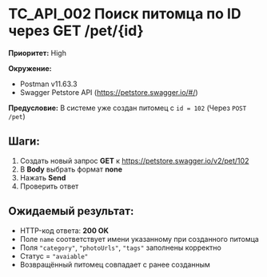 # TC_API_002 Поиск питомца по ID через GET /pet/{id}

**Приоритет:** High

**Окружение:**
- Postman v11.63.3
- Swagger Petstore API (https://petstore.swagger.io/#/)

**Предусловие:** В системе уже создан питомец с `id = 102` (Через `POST /pet`)

## Шаги:
1. Создать новый запрос **GET** к https://petstore.swagger.io/v2/pet/102
2. В **Body** выбрать формат **none**
3. Нажать **Send**
4. Проверить ответ

## Ожидаемый результат:
- HTTP-код ответа: **200 OK**
- Поле `name` соответствует имени указанному при созданного питомца
- Поля `"category"`, `"photoUrls"`, `"tags"` заполнены корректно
- Статус = `"avaiable"`
- Возвращённый питомец совпадает с ранее созданным